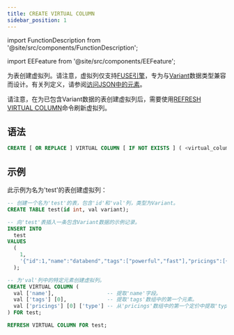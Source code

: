 ```yaml
---
title: CREATE VIRTUAL COLUMN
sidebar_position: 1
---
```


import FunctionDescription from '@site/src/components/FunctionDescription';

<FunctionDescription description="引入或更新: v1.2.339"/>

import EEFeature from '@site/src/components/EEFeature';

<EEFeature featureName='VIRTUAL COLUMN'/>

为表创建虚拟列。请注意，虚拟列仅支持[FUSE引擎](../../../00-sql-reference/30-table-engines/00-fuse.md)，专为与[Variant](../../../00-sql-reference/10-data-types/43-data-type-variant.md)数据类型兼容而设计。有关列定义，请参阅[访问JSON中的元素](../../../00-sql-reference/10-data-types/43-data-type-variant.md#accessing-elements-in-json)。

请注意，在为已包含Variant数据的表创建虚拟列后，需要使用[REFRESH VIRTUAL COLUMN](refresh-virtual-column.md)命令刷新虚拟列。

## 语法

```sql
CREATE [ OR REPLACE ] VIRTUAL COLUMN [ IF NOT EXISTS ] ( <virtual_column_1>, <virtual_column_2>, ... ) FOR <table>
```

## 示例

此示例为名为'test'的表创建虚拟列：

```sql
-- 创建一个名为'test'的表，包含'id'和'val'列，类型为Variant。
CREATE TABLE test(id int, val variant);

-- 向'test'表插入一条包含Variant数据的示例记录。
INSERT INTO
  test
VALUES
  (
    1,
    '{"id":1,"name":"databend","tags":["powerful","fast"],"pricings":[{"type":"Standard","price":"Pay as you go"},{"type":"Enterprise","price":"Custom"}]}'
  );

-- 为'val'列中的特定元素创建虚拟列。
CREATE VIRTUAL COLUMN (
  val ['name'],                 -- 提取'name'字段。
  val ['tags'] [0],             -- 提取'tags'数组中的第一个元素。
  val ['pricings'] [0] ['type'] -- 从'pricings'数组中的第一个定价中提取'type'字段。
) FOR test;

REFRESH VIRTUAL COLUMN FOR test;
```